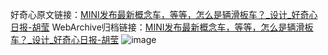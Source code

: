 好奇心原文链接：[MINI发布最新概念车，等等，怎么是辆滑板车？_设计_好奇心日报-胡莹](https://www.qdaily.com/articles/3889.html)
WebArchive归档链接：[MINI发布最新概念车，等等，怎么是辆滑板车？_设计_好奇心日报-胡莹](http://web.archive.org/web/20190623153218/https://www.qdaily.com/articles/3889.html)
![image](http://ww3.sinaimg.cn/large/007d5XDply1g3vdjkkd10j30u05afe81)